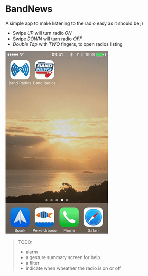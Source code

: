 # BandNews
A simple app to make listening to the radio easy as it should be ;)

- Swipe *UP* will turn radio *ON*
- Swipe *DOWN* will turn radio *OFF*
- *Double Tap* with *TWO* fingers, to open radios listing

![super simple BandNews](img/bnews-demo.gif)

> TODO:
> - alarm
> - a gesture summary screen for help
> - a filter
> - indicate when wheather the radio is on or off

